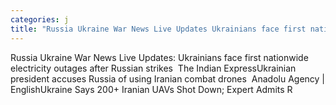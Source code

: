 ```yaml
---
categories: j
title: "Russia Ukraine War News Live Updates Ukrainians face first nationwide electricity outages after Russian strikes  The Indian Express"
---
```

Russia Ukraine War News Live Updates: Ukrainians face first nationwide electricity outages after Russian strikes&nbsp;&nbsp;The Indian ExpressUkrainian president accuses Russia of using Iranian combat drones&nbsp;&nbsp;Anadolu Agency | EnglishUkraine Says 200+ Iranian UAVs Shot Down; Expert Admits R